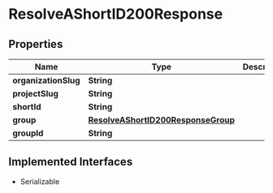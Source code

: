 

# ResolveAShortID200Response


## Properties

| Name | Type | Description | Notes |
|------------ | ------------- | ------------- | -------------|
|**organizationSlug** | **String** |  |  |
|**projectSlug** | **String** |  |  |
|**shortId** | **String** |  |  |
|**group** | [**ResolveAShortID200ResponseGroup**](ResolveAShortID200ResponseGroup.md) |  |  |
|**groupId** | **String** |  |  |


## Implemented Interfaces

* Serializable


